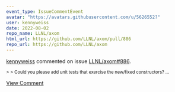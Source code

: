```yaml
---
event_type: IssueCommentEvent
avatar: "https://avatars.githubusercontent.com/u/5626552?"
user: kennyweiss
date: 2022-08-02
repo_name: LLNL/axom
html_url: https://github.com/LLNL/axom/pull/886
repo_url: https://github.com/LLNL/axom
---
```


<a href='https://github.com/kennyweiss' target='_blank'>kennyweiss</a> commented on issue <a href='https://github.com/LLNL/axom/pull/886' target='_blank'>LLNL/axom#886</a>.

<small>> > Could you please add unit tests that exercise the new/fixed constructors?...</small>

<a href='https://github.com/LLNL/axom/pull/886' target='_blank'>View Comment</a>